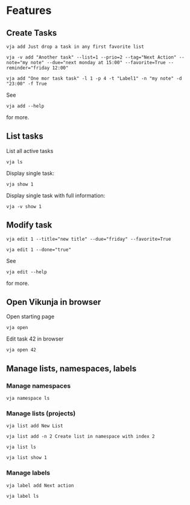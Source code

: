 # Features

## Create Tasks

```shell
vja add Just drop a task in any first favorite list
```

```shell
vja -v add "Another task" --list=1 --prio=2 --tag="Next Action" --note="my note" --due="next monday at 15:00" --favorite=True --reminder="friday 12:00"
```

```shell
vja add "One mor task task" -l 1 -p 4 -t "Label1" -n "my note" -d "23:00" -f True
```

See

```shell
vja add --help
```

for more.

## List tasks

List all active tasks

```shell
vja ls
```

Display single task:

```shell
vja show 1
```

Display single task with full information:

```shell
vja -v show 1
```

## Modify task

```shell
vja edit 1 --title="new title" --due="friday" --favorite=True
```

```shell
vja edit 1 --done="true"
```

See

```shell
vja edit --help
```

for more.

## Open Vikunja in browser

Open starting page

```shell
vja open
```

Edit task 42 in browser

```shell
vja open 42
```

## Manage lists, namespaces, labels

### Manage namespaces

```shell
vja namespace ls
```

### Manage lists (projects)

```shell
vja list add New List
```

```shell
vja list add -n 2 Create list in namespace with index 2
```

```shell
vja list ls
```

```shell
vja list show 1
```

### Manage labels

```shell
vja label add Next action
```

```shell
vja label ls
```

